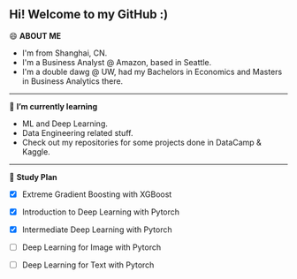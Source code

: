 ## Hi! Welcome to my GitHub :)
😄 **ABOUT ME**
  - I'm from Shanghai, CN.
  - I'm a Business Analyst @ Amazon, based in Seattle.
  - I'm a double dawg @ UW, had my Bachelors in Economics and Masters in Business Analytics there.
---
🌱 **I’m currently learning**
  - ML and Deep Learning.
  - Data Engineering related stuff.
  - Check out my repositories for some projects done in DataCamp & Kaggle.
---
💬 **Study Plan**
- [X] Extreme Gradient Boosting with XGBoost
- [X] Introduction to Deep Learning with Pytorch
- [X] Intermediate Deep Learning with Pytorch
- [ ] Deep Learning for Image with Pytorch
- [ ] Deep Learning for Text with Pytorch


<!--

Here are some ideas to get you started:

- 🔭 I’m currently working on ...
- 🌱 I’m currently learning ...
- 👯 I’m looking to collaborate on ...
- 🤔 I’m looking for help with ...
- 💬 Ask me about ...
- 📫 How to reach me: ...
- 😄 Pronouns: ...
- ⚡ Fun fact: ...
-->

